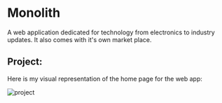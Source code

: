 # Monolith

A web application dedicated for technology from electronics to industry updates. It also comes with it's own market place.

## Project:

Here is my visual representation of the home page for the web app:

![project](https://user-images.githubusercontent.com/33631935/45059592-5cc42c80-b051-11e8-9a98-0965fce2d823.png)
